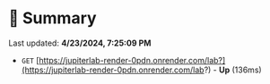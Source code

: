 # 📖 Summary
Last updated: **4/23/2024, 7:25:09 PM**

- `GET` [https://jupiterlab-render-0pdn.onrender.com/lab?](https://jupiterlab-render-0pdn.onrender.com/lab?) - **Up** (136ms)
